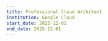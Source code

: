 ```yaml
---
title: Professional Cloud Architect
institution: Google Cloud
start_date: 2023-12-01
end_date: 2025-12-01
---
```


